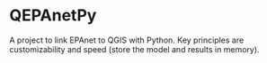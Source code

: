 # QEPAnetPy
A project to link EPAnet to QGIS with Python.  Key principles are customizability and speed (store the model and results in memory).
